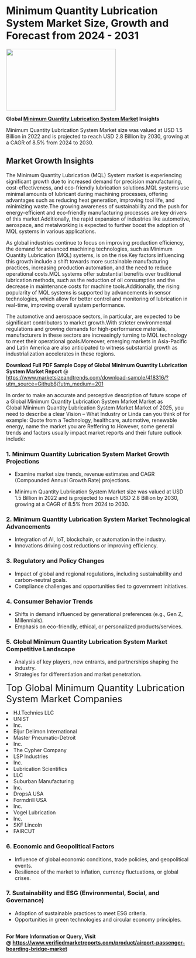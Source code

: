 <H1>Minimum Quantity Lubrication System Market Size, Growth and Forecast from 2024 - 2031</H1><img class="aligncenter size-medium wp-image-584254" src="https://thirdeyenews.in/wp-content/uploads/2024/09/Global-Market-Research-300x168.jpeg" alt="" width="300" height="168" /><p><strong>Global&nbsp;<a href="https://www.marketsizeandtrends.com/download-sample/418316/?utm_source=Github8j?utm_medium=201">Minimum Quantity Lubrication System Market</a> Insights</strong></p><p>Minimum Quantity Lubrication System Market size was valued at USD 1.5 Billion in 2022 and is projected to reach USD 2.8 Billion by 2030, growing at a CAGR of 8.5% from 2024 to 2030.</p><p><h2>Market Growth Insights</h2> <p>The Minimum Quantity Lubrication (MQL) System market is experiencing significant growth due to increased demand for precision manufacturing, cost-effectiveness, and eco-friendly lubrication solutions.MQL systems use minimal amounts of lubricant during machining processes, offering advantages such as reducing heat generation, improving tool life, and minimizing waste.The growing awareness of sustainability and the push for energy-efficient and eco-friendly manufacturing processes are key drivers of this market.Additionally, the rapid expansion of industries like automotive, aerospace, and metalworking is expected to further boost the adoption of MQL systems in various applications.</p> <p>As global industries continue to focus on improving production efficiency, the demand for advanced machining technologies, such as Minimum Quantity Lubrication (MQL) systems, is on the rise.Key factors influencing this growth include a shift towards more sustainable manufacturing practices, increasing production automation, and the need to reduce operational costs.MQL systems offer substantial benefits over traditional lubrication methods, such as the reduction of oil consumption and the decrease in maintenance costs for machine tools.Additionally, the rising popularity of MQL systems is supported by advancements in sensor technologies, which allow for better control and monitoring of lubrication in real-time, improving overall system performance.</p> <p>The automotive and aerospace sectors, in particular, are expected to be significant contributors to market growth.With stricter environmental regulations and growing demands for high-performance materials, manufacturers in these sectors are increasingly turning to MQL technology to meet their operational goals.Moreover, emerging markets in Asia-Pacific and Latin America are also anticipated to witness substantial growth as industrialization accelerates in these regions.</p> <p><span class=""><strong>Download Full PDF Sample Copy of Global Minimum Quantity Lubrication System Market Report</strong> @ <a href="https://www.marketsizeandtrends.com/download-sample/418316/?utm_source=Github8j?utm_medium=201" target="_blank">https://www.marketsizeandtrends.com/download-sample/418316/?utm_source=Github8j?utm_medium=201</a></span></p><p>In order to make an accurate and perceptive description of future scope of a Global&nbsp;Minimum Quantity Lubrication System Market Market as Global&nbsp;Minimum Quantity Lubrication System Market Market of 2025, you need to describe a clear Vision &ndash; What Industry or Linda can you think of for example: Quote from a Technology, healthcare, automotive, renewable energy, name the market you are Reffering to.However, some general trends and factors usually impact market reports and their future outlook include:</p><h3>1.&nbsp;<strong>Minimum Quantity Lubrication System Market Growth Projections</strong></h3><ul><li>Examine market size trends, revenue estimates and CAGR (Compounded Annual Growth Rate) projections.</li><li><p>Minimum Quantity Lubrication System Market size was valued at USD 1.5 Billion in 2022 and is projected to reach USD 2.8 Billion by 2030, growing at a CAGR of 8.5% from 2024 to 2030.</p></li></ul><h3>2.&nbsp;<strong>Minimum Quantity Lubrication System Market Technological Advancements</strong></h3><ul><li>Integration of AI, IoT, blockchain, or automation in the industry.</li><li>Innovations driving cost reductions or improving efficiency.</li></ul><h3>3.&nbsp;<strong>Regulatory and Policy Changes</strong></h3><ul><li>Impact of global and regional regulations, including sustainability and carbon-neutral goals.</li><li>Compliance challenges and opportunities tied to government initiatives.</li></ul><h3>4.&nbsp;<strong>Consumer Behavior Trends</strong></h3><ul><li>Shifts in demand influenced by generational preferences (e.g., Gen Z, Millennials).</li><li>Emphasis on eco-friendly, ethical, or personalized products/services.</li></ul><h3>5.&nbsp;<strong>Global Minimum Quantity Lubrication System Market Competitive Landscape</strong></h3><ul><li>Analysis of key players, new entrants, and partnerships shaping the industry.</li><li>Strategies for differentiation and market penetration.</li></ul><p data-pm-slice="1 1 []"><span style="color: inherit; font-family: inherit; font-size: 25px;">Top Global Minimum Quantity Lubrication System Market Companies</span></p><div class="" data-test-id=""><p><li>HJ.Technics LLC</li><li> UNIST</li><li> Inc.</li><li> Bijur Delimon International</li><li> Master Pneumatic-Detroit</li><li> Inc.</li><li> The Cypher Company</li><li> LSP Industries</li><li> Inc.</li><li> Lubrication Scientifics</li><li> LLC</li><li> Suburban Manufacturing</li><li> Inc.</li><li> DropsA USA</li><li> Formdrill USA</li><li> Inc.</li><li> Vogel Lubrication</li><li> Inc.</li><li> SKF Lincoln</li><li> FAIRCUT</li></p></div><h3>6.&nbsp;<strong>Economic and Geopolitical Factors</strong></h3><ul><li>Influence of global economic conditions, trade policies, and geopolitical events.</li><li>Resilience of the market to inflation, currency fluctuations, or global crises.</li></ul><h3>7.&nbsp;<strong>Sustainability and ESG (Environmental, Social, and Governance)</strong></h3><ul><li>Adoption of sustainable practices to meet ESG criteria.</li><li>Opportunities in green technologies and circular economy principles.</li></ul><h2><strong style="font-size: 14px;">For More Information or Query, Visit @&nbsp;</strong><a style="background-color: #ffffff; font-size: 14px;" href="https://www.marketsizeandtrends.com/report/minimum-quantity-lubrication-system-market/" target="_blank">https://www.verifiedmarketreports.com/product/airport-passenger-boarding-bridge-market</a></h2>